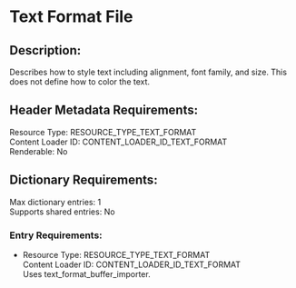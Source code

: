 Text Format File
================
## Description:
Describes how to style text including alignment, font family, and size.
This does not define how to color the text.

## Header Metadata Requirements:
Resource Type: RESOURCE_TYPE_TEXT_FORMAT  
Content Loader ID: CONTENT_LOADER_ID_TEXT_FORMAT  
Renderable: No  

## Dictionary Requirements:
Max dictionary entries: 1  
Supports shared entries: No  

### Entry Requirements:
* Resource Type: RESOURCE_TYPE_TEXT_FORMAT  
  Content Loader ID: CONTENT_LOADER_ID_TEXT_FORMAT  
  Uses text_format_buffer_importer.  